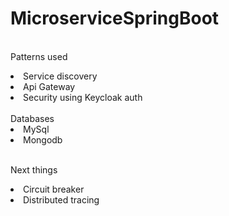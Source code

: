 # MicroserviceSpringBoot
<br>Patterns used</br>
  <li>Service discovery</li>
   <li>Api Gateway</li>
   <li>Security using Keycloak auth </li>
<br>Databases</br>
  <li>MySql</li>
  <li>Mongodb</li>
  
<br> Next things </br>
   <li> Circuit breaker </li>
   <li>  Distributed tracing </li>
